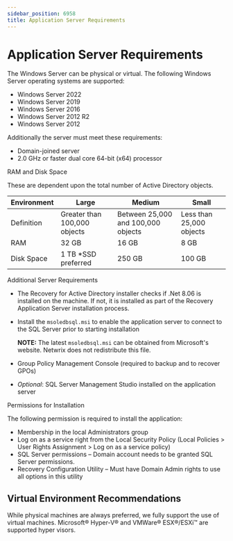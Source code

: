 ```yaml
---
sidebar_position: 6958
title: Application Server Requirements
---
```


# Application Server Requirements

The Windows Server can be physical or virtual. The following Windows Server operating systems are supported:

* Windows Server 2022
* Windows Server 2019
* Windows Server 2016
* Windows Server 2012 R2
* Windows Server 2012

Additionally the server must meet these requirements:

* Domain-joined server
* 2.0 GHz or faster dual core 64-bit (x64) processor

RAM and Disk Space

These are dependent upon the total number of Active Directory objects.

| Environment | Large | Medium | Small |
| --- | --- | --- | --- |
| Definition | Greater than 100,000 objects | Between 25,000 and 100,000 objects | Less than 25,000 objects |
| RAM | 32 GB | 16 GB | 8 GB |
| Disk Space | 1 TB  \*SSD preferred | 250 GB | 100 GB |

Additional Server Requirements

* The Recovery for Active Directory installer checks if .Net 8.06 is installed on the machine. If not, it is installed as part of the Recovery Application Server installation process.
* Install the `msoledbsql.msi` to enable the application server to connect to the SQL Server prior to starting installation

  **NOTE:** The latest `msoledbsql.msi` can be obtained from Microsoft's website. Netwrix does not redistribute this file.
* Group Policy Management Console (required to backup and to recover GPOs)
* *Optional*: SQL Server Management Studio installed on the application server

Permissions for Installation

The following permission is required to install the application:

* Membership in the local Administrators group
* Log on as a service right from the Local Security Policy (Local Policies > User Rights Assignment > Log on as a service policy)
* SQL Server permissions – Domain account needs to be granted SQL Server permissions.
* Recovery Configuration Utility – Must have Domain Admin rights to use all options in this utility

## Virtual Environment Recommendations

While physical machines are always preferred, we fully support the use of virtual machines. Microsoft® Hyper-V® and VMWare® ESX®/ESXi™ are supported hyper visors.